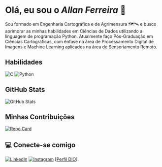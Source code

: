 # Olá, eu sou o *Allan Ferreira* 🐨

Sou formado em Engenharia Cartográfica e de Agrimensura 🗺️🛰️ e busco aprimorar as minhas habilidades em Ciências de Dados utilizando a linguagem de programação Python. Atualmente faço Pós-Graduação em Ciências Cartográficas, com ênfase na área de Processamento Digital de Imagens e Machine Learning aplicados na área de Sensoriamento Remoto.

## Habilidades
![C](https://img.shields.io/badge/C-FFF?style=for-the-badge&logo=c)
![Python](https://img.shields.io/badge/Python-FFF?style=for-the-badge&logo=python)

## GitHub Stats
![GitHub Stats](https://github-readme-stats.vercel.app/api?username=aalferreira&theme=transparent&bg_color=000&border_color=30A3DC&show_icons=true&icon_color=30A3DC&title_color=E94D5F&text_color=FFF)

## Minhas Contribuições
[![Repo Card](https://github-readme-stats.vercel.app/api/pin/?username=aalferreira&repo=dio-lab-open-source&bg_color=000&border_color=30A3DC&show_icons=true&icon_color=30A3DC&title_color=E94D5F&text_color=FFF)](https://github.com/aalferreira/dio-lab-open-source)


## 💻 Conecte-se comigo 
[![LinkedIn](https://img.shields.io/badge/LinkedIn-FFF?style=for-the-badge&logo=linkedin&logoColor=0E76A8)](https://www.linkedin.com/in/aalferreira/)
[![Instagram](https://img.shields.io/badge/Instagram-FFF?style=for-the-badge&logo=instagram)](https://www.instagram.com/allanalveslf/)
[[Perfil DIO](https://web.dio.me/users/allanalveslf)].



